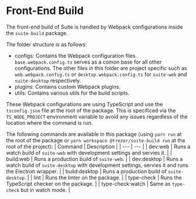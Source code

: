 # Front-End Build
The front-end build of Suite is handled by Webpack configurations inside the `suite-build` package.

The folder structure is as follows:
- configs: Contains the Webpack configuration files. `base.webpack.config.ts` serves as a comon base for all other configurations. The other files in this folder are project specific such as `web.webpack.config.ts` or `desktop.webpack.config.ts` for `suite-web` and `suite-desktop` respectively. 
- plugins: Contains custom Webpack plugins.
- utils: Contains various utils for the build scripts.

These Webpack configurations are using TypeScript and use the `tsconfig.json` file at the root of the package. This is specificed via the `TS_NODE_PROJECT` environment variable to avoid any issues regardless of the location where the command is run.

The following commands are available in this package (using `yarn run` at the root of the package or `yarn workspace @trezor/suite-build run` at the root of the project):
| Command | Description |
| --- | --- |
| dev:web | Runs a watch build of `suite-web` with development settings and servies it. |
| build:web | Runs a production build of `suite-web`. |
| dev:desktop | Runs a watch build of `suite-desktop` with development settings, servies it and runs the Electron wrapper. |
| build:desktop | Runs a production build of `suite-desktop`. |
| lint | Runs the linter on the package. |
| type-check | Runs the TypeScript checker on the package. |
| type-check:watch | Same as `type-check` but in watch mode. |

